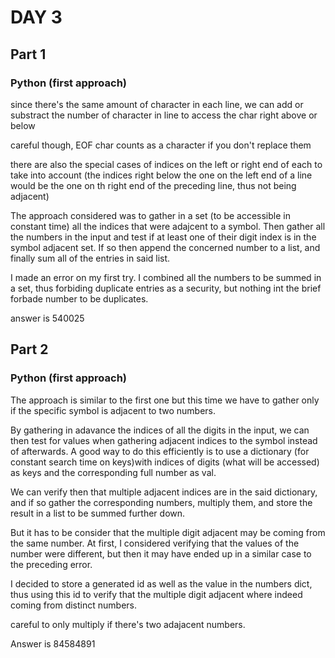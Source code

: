 # DAY 3

## Part 1

### Python (first approach)

since there's the same amount of character in each line, we can add or substract the number of character in line to access the char right above or below 

careful though, EOF char counts as a character if you don't replace them

there are also the special cases of indices on the left or right end of each to take into account (the indices right below the one on the left end of a line would be the one on th right end of the preceding line, thus not being adjacent)

The approach considered was to gather  in a set (to be accessible in constant time) all the indices that were adajcent to a symbol.
Then gather all the numbers in the input and test if at least one of their digit index is in the symbol adjacent set. If so then append the concerned number to a list, and finally sum all of the entries in said list.

I made an error on my first try. I combined all the numbers to be summed in a set, thus forbiding duplicate entries as a security, but nothing int the brief forbade number to be duplicates. 

answer is 540025

## Part 2

### Python (first approach)

The approach is similar to the first one but this time we have to gather only if the specific symbol is adjacent to two numbers. 

By gathering in adavance the indices of all the digits in the input, we can then test for values when gathering adjacent indices to the symbol instead of afterwards. A good way to do this efficiently is to use a dictionary (for constant search time on keys)with indices of digits (what will be accessed) as keys and the corresponding full number as val.

We can verify then that multiple adjacent indices are in the said dictionary, and if so gather the corresponding numbers, multiply them, and store the result in a list to be summed further down.

But it has to be consider that the multiple digit adjacent may be coming from the same number. At first, I considered verifying that the values of the number were different, but then it may have ended up in a similar case to the preceding error.

I decided to store a generated id as well as the value in the numbers dict, thus using this id to verify that the multiple digit adjacent where indeed coming from distinct numbers.

careful to only multiply if there's two adajacent numbers.

Answer is 84584891